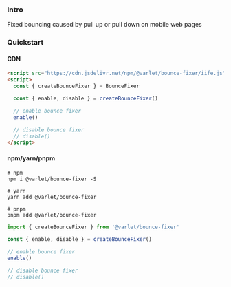 ### Intro

Fixed bouncing caused by pull up or pull down on mobile web pages

### Quickstart

#### CDN

```html
<script src="https://cdn.jsdelivr.net/npm/@varlet/bounce-fixer/iife.js"></script>
<script>
  const { createBounceFixer } = BounceFixer

  const { enable, disable } = createBounceFixer()

  // enable bounce fixer
  enable()

  // disable bounce fixer
  // disable()
</script>
```

#### npm/yarn/pnpm

```
# npm
npm i @varlet/bounce-fixer -S

# yarn
yarn add @varlet/bounce-fixer

# pnpm
pnpm add @varlet/bounce-fixer
```

```js
import { createBounceFixer } from '@varlet/bounce-fixer'

const { enable, disable } = createBounceFixer()

// enable bounce fixer
enable()

// disable bounce fixer
// disable()
```